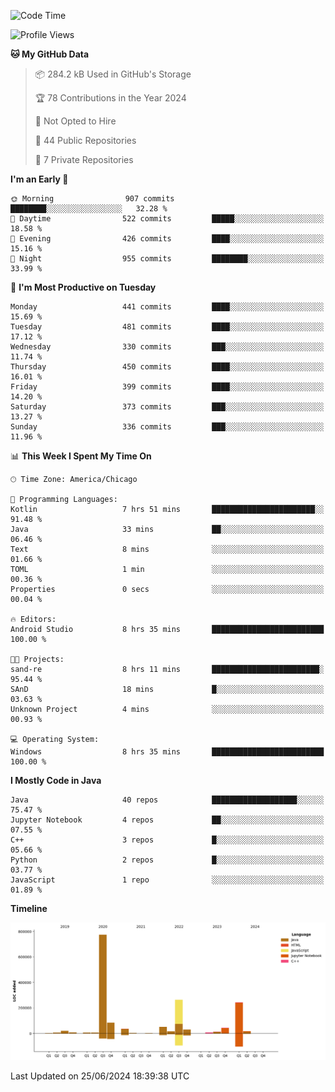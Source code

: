 <!--START_SECTION:waka-->
![Code Time](http://img.shields.io/badge/Code%20Time-466%20hrs%2017%20mins-blue)

![Profile Views](http://img.shields.io/badge/Profile%20Views-11-blue)

**🐱 My GitHub Data** 

> 📦 284.2 kB Used in GitHub's Storage 
 > 
> 🏆 78 Contributions in the Year 2024
 > 
> 🚫 Not Opted to Hire
 > 
> 📜 44 Public Repositories 
 > 
> 🔑 7 Private Repositories 
 > 
**I'm an Early 🐤** 

```text
🌞 Morning                907 commits         ████████░░░░░░░░░░░░░░░░░   32.28 % 
🌆 Daytime                522 commits         █████░░░░░░░░░░░░░░░░░░░░   18.58 % 
🌃 Evening                426 commits         ████░░░░░░░░░░░░░░░░░░░░░   15.16 % 
🌙 Night                  955 commits         ████████░░░░░░░░░░░░░░░░░   33.99 % 
```
📅 **I'm Most Productive on Tuesday** 

```text
Monday                   441 commits         ████░░░░░░░░░░░░░░░░░░░░░   15.69 % 
Tuesday                  481 commits         ████░░░░░░░░░░░░░░░░░░░░░   17.12 % 
Wednesday                330 commits         ███░░░░░░░░░░░░░░░░░░░░░░   11.74 % 
Thursday                 450 commits         ████░░░░░░░░░░░░░░░░░░░░░   16.01 % 
Friday                   399 commits         ████░░░░░░░░░░░░░░░░░░░░░   14.20 % 
Saturday                 373 commits         ███░░░░░░░░░░░░░░░░░░░░░░   13.27 % 
Sunday                   336 commits         ███░░░░░░░░░░░░░░░░░░░░░░   11.96 % 
```


📊 **This Week I Spent My Time On** 

```text
🕑︎ Time Zone: America/Chicago

💬 Programming Languages: 
Kotlin                   7 hrs 51 mins       ███████████████████████░░   91.48 % 
Java                     33 mins             ██░░░░░░░░░░░░░░░░░░░░░░░   06.46 % 
Text                     8 mins              ░░░░░░░░░░░░░░░░░░░░░░░░░   01.66 % 
TOML                     1 min               ░░░░░░░░░░░░░░░░░░░░░░░░░   00.36 % 
Properties               0 secs              ░░░░░░░░░░░░░░░░░░░░░░░░░   00.04 % 

🔥 Editors: 
Android Studio           8 hrs 35 mins       █████████████████████████   100.00 % 

🐱‍💻 Projects: 
sand-re                  8 hrs 11 mins       ████████████████████████░   95.44 % 
SAnD                     18 mins             █░░░░░░░░░░░░░░░░░░░░░░░░   03.63 % 
Unknown Project          4 mins              ░░░░░░░░░░░░░░░░░░░░░░░░░   00.93 % 

💻 Operating System: 
Windows                  8 hrs 35 mins       █████████████████████████   100.00 % 
```

**I Mostly Code in Java** 

```text
Java                     40 repos            ███████████████████░░░░░░   75.47 % 
Jupyter Notebook         4 repos             ██░░░░░░░░░░░░░░░░░░░░░░░   07.55 % 
C++                      3 repos             █░░░░░░░░░░░░░░░░░░░░░░░░   05.66 % 
Python                   2 repos             █░░░░░░░░░░░░░░░░░░░░░░░░   03.77 % 
JavaScript               1 repo              ░░░░░░░░░░░░░░░░░░░░░░░░░   01.89 % 
```



**Timeline**

![Lines of Code chart](https://raw.githubusercontent.com/phanijsp/phanijsp/main/assets/bar_graph.png)


 Last Updated on 25/06/2024 18:39:38 UTC
<!--END_SECTION:waka-->
